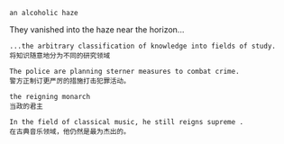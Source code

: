 ```
an alcoholic haze
```
They vanished into the haze near the horizon...
```
...the arbitrary classification of knowledge into fields of study.
将知识随意地分为不同的研究领域
```
```
The police are planning sterner measures to combat crime.
警方正制订更严厉的措施打击犯罪活动。
```
```
the reigning monarch
当政的君主
```
```
In the field of classical music, he still reigns supreme .
在古典音乐领域，他仍然是最为杰出的。
```